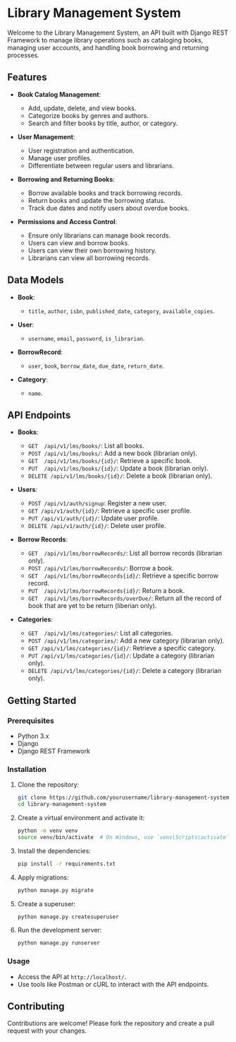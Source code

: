 # Library Management System

Welcome to the Library Management System, an API built with Django REST Framework to manage library operations such as cataloging books, managing user accounts, and handling book borrowing and returning processes.

## Features

- **Book Catalog Management**:
  - Add, update, delete, and view books.
  - Categorize books by genres and authors.
  - Search and filter books by title, author, or category.

- **User Management**:
  - User registration and authentication.
  - Manage user profiles.
  - Differentiate between regular users and librarians.

- **Borrowing and Returning Books**:
  - Borrow available books and track borrowing records.
  - Return books and update the borrowing status.
  - Track due dates and notify users about overdue books.

- **Permissions and Access Control**:
  - Ensure only librarians can manage book records.
  - Users can view and borrow books.
  - Users can view their own borrowing history.
  - Librarians can view all borrowing records.

## Data Models

- **Book**:
  - `title`, `author`, `isbn`, `published_date`, `category`, `available_copies`.

- **User**:
  - `username`, `email`, `password`, `is_librarian`.

- **BorrowRecord**:
  - `user`, `book`, `borrow_date`, `due_date`, `return_date`.

- **Category**:
  - `name`.

## API Endpoints

- **Books**:
  - `GET  /api/v1/lms/books/`: List all books.
  - `POST /api/v1/lms/books/`: Add a new book (librarian only).
  - `GET  /api/v1/lms/books/{id}/`: Retrieve a specific book.
  - `PUT  /api/v1/lms/books/{id}/`: Update a book (librarian only).
  - `DELETE /api/v1/lms/books/{id}/`: Delete a book (librarian only).

- **Users**:
  - `POST /api/v1/auth/signup`: Register a new user.
  - `GET /api/v1/auth/{id}/`: Retrieve a specific user profile.
  - `PUT /api/v1/auth/{id}/`: Update user profile.
  - `DELETE /api/v1/auth/{id}/`: Delete user profile.

- **Borrow Records**:
  - `GET  /api/v1/lms/borrowRecords/`: List all borrow records (librarian only).
  - `POST /api/v1/lms/borrowRecords/`: Borrow a book.
  - `GET  /api/v1/lms/borrowRecords{id}/`: Retrieve a specific borrow record.
  - `PUT  /api/v1/lms/borrowRecords{id}/`: Return a book.
  - `GET  /api/v1/lms/borrowRecords/overDue/`: Return all the record of book that are yet to be return (liberian only).


- **Categories**:
  - `GET  /api/v1/lms/categories/`: List all categories.
  - `POST /api/v1/lms/categories/`: Add a new category (librarian only).
  - `GET /api/v1/lms/categories/{id}/`: Retrieve a specific category.
  - `PUT /api/v1/lms/categories/{id}/`: Update a category (librarian only).
  - `DELETE /api/v1/lms/categories/{id}/`: Delete a category (librarian only).

## Getting Started

### Prerequisites

- Python 3.x
- Django
- Django REST Framework

### Installation

1. Clone the repository:
    ```bash
    git clone https://github.com/yourusername/library-management-system.git
    cd library-management-system
    ```

2. Create a virtual environment and activate it:
    ```bash
    python -m venv venv
    source venv/bin/activate  # On Windows, use `venv\Scripts\activate`
    ```

3. Install the dependencies:
    ```bash
    pip install -r requirements.txt
    ```

4. Apply migrations:
    ```bash
    python manage.py migrate
    ```

5. Create a superuser:
    ```bash
    python manage.py createsuperuser
    ```

6. Run the development server:
    ```bash
    python manage.py runserver
    ```

### Usage

- Access the API at `http://localhost/`.
- Use tools like Postman or cURL to interact with the API endpoints.

## Contributing

Contributions are welcome! Please fork the repository and create a pull request with your changes.

